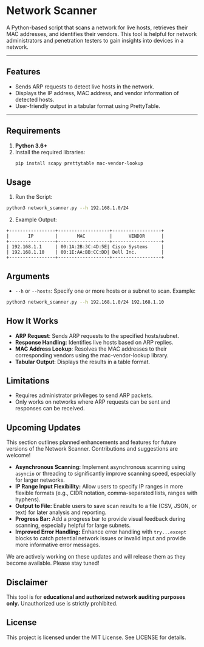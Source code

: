 # Network Scanner

A Python-based script that scans a network for live hosts, retrieves their MAC addresses, and identifies their vendors. This tool is helpful for network administrators and penetration testers to gain insights into devices in a network.

---

## Features
- Sends ARP requests to detect live hosts in the network.
- Displays the IP address, MAC address, and vendor information of detected hosts.
- User-friendly output in a tabular format using PrettyTable.

---

## Requirements
1. **Python 3.6+**
2. Install the required libraries:
   ```bash
   pip install scapy prettytable mac-vendor-lookup
    ```

## Usage

1. Run the Script:
```bash
python3 network_scanner.py --h 192.168.1.0/24
```
 
2. Example Output:
```
+-----------------+-------------------+------------------+
|       IP        |       MAC         |      VENDOR      |
+-----------------+-------------------+------------------+
| 192.168.1.1     | 00:1A:2B:3C:4D:5E| Cisco Systems     |
| 192.168.1.10    | 00:1E:AA:BB:CC:DD| Dell Inc.         |
+-----------------+-------------------+------------------+
```

## Arguments
- ```--h``` or ```--hosts```: Specify one or more hosts or a subnet to scan.
Example:
```bash
python3 network_scanner.py --h 192.168.1.0/24 192.168.1.10
```

## How It Works
- **ARP Request**: Sends ARP requests to the specified hosts/subnet.
- **Response Handling**: Identifies live hosts based on ARP replies.
- **MAC Address Lookup**: Resolves the MAC addresses to their corresponding vendors using the mac-vendor-lookup library.
- **Tabular Output**: Displays the results in a table format.

## Limitations
- Requires administrator privileges to send ARP packets.
- Only works on networks where ARP requests can be sent and responses can be received.

## Upcoming Updates

This section outlines planned enhancements and features for future versions of the Network Scanner. Contributions and suggestions are welcome!

* **Asynchronous Scanning:** Implement asynchronous scanning using `asyncio` or threading to significantly improve scanning speed, especially for larger networks.
* **IP Range Input Flexibility:** Allow users to specify IP ranges in more flexible formats (e.g., CIDR notation, comma-separated lists, ranges with hyphens).
* **Output to File:** Enable users to save scan results to a file (CSV, JSON, or text) for later analysis and reporting.
* **Progress Bar:** Add a progress bar to provide visual feedback during scanning, especially helpful for large subnets.
* **Improved Error Handling:** Enhance error handling with `try...except` blocks to catch potential network issues or invalid input and provide more informative error messages.

We are actively working on these updates and will release them as they become available. Please stay tuned!

## Disclaimer
This tool is for **educational and authorized network auditing purposes only.** Unauthorized use is strictly prohibited.

## License
This project is licensed under the MIT License. See LICENSE for details.
